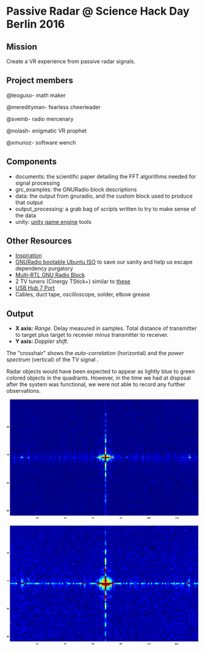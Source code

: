 # Passive Radar @ Science Hack Day Berlin 2016

## Mission

Create a VR experience from passive radar signals.

## Project members

@teoguso- math maker

@meredityman- fearless cheerleader 

@sveinb- radio mercenary

@nolash- enigmatic VR prophet

@xmunoz- software wench

## Components

- documents: the scientific paper detailing the FFT algorithms needed for signal processing
- grc_examples: the GNURadio block descriptions
- data: the output from gnuradio, and the custom block used to produce that output
- output_processing: a grab bag of scripts written to try to make sense of the data
- unity: [unity game engine](https://unity3d.com/) tools

## Other Resources

- [Inspiration](http://hackaday.com/2015/06/05/building-your-own-sdr-based-passive-radar-on-a-shoestring/)
- [GNURadio bootable Ubuntu ISO](http://gnuradio.org/redmine/projects/gnuradio/wiki/GNURadioLiveDVD) to save our sanity and help us escape dependency purgatory
- [Multi-RTL GNU Radio Block](https://github.com/ptrkrysik/multi-rtl)
- 2 TV tuners (Cinergy TStick+) similar to [these](http://www.terratec.net/details.php?artnr=193534)
- [USB Hub 7 Port](https://www.sitecom.com/en/usb-hub-7-port/cn-061/p/13)
- Cables, duct tape, oscilloscope, solder, elbow grease

## Output

- **X axis:** *Range*. Delay measured in samples. Total distance of transmitter to target plus target to recevier minus transmitter to receiver.
- **Y axis:** *Doppler shift*. 

The "crosshair" shows the *auto-correlation* (horizontal) and the *power spectrum* (vertical) of the TV signal .

Radar objects would have been expected to appear as lightly blue to green colored objects in the quadrants. However, in the time we had at disposal after the system was functional, we were not able to record any further observations.

![alt text](pictures/image1_cropped.png "Screenshot_1")

![alt text](pictures/image2_cropped.png "Screenshot_2")
